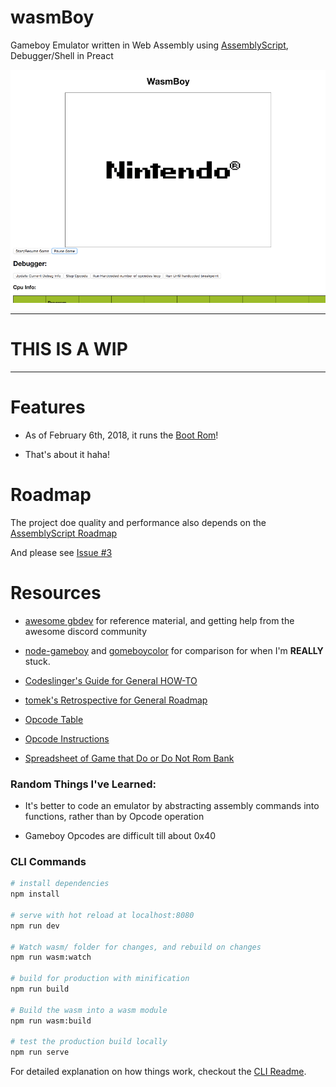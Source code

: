 # wasmBoy
Gameboy Emulator written in Web Assembly using [AssemblyScript](https://github.com/AssemblyScript/assemblyscript), Debugger/Shell in Preact

![WasmBoy Alpha Screenshot](./docs/alphaScreenshot.png)

---
# THIS IS A WIP
---

# Features

* As of February 6th, 2018, it runs the [Boot Rom](http://gbdev.gg8.se/wiki/articles/Gameboy_Bootstrap_ROM)!

* That's about it haha!

# Roadmap

The project doe quality and performance also depends on the [AssemblyScript Roadmap](https://github.com/AssemblyScript/assemblyscript/wiki/Status-and-Roadmap)

And please see [Issue #3](https://github.com/torch2424/wasmBoy/issues/3)

# Resources

* [awesome gbdev](https://github.com/avivace/awesome-gbdev) for reference material, and getting help from the awesome discord community

* [node-gameboy](https://github.com/nakardo/node-gameboy) and [gomeboycolor](https://github.com/djhworld/gomeboycolor) for comparison for when I'm **REALLY** stuck.

* [Codeslinger's Guide for General HOW-TO](http://www.codeslinger.co.uk/pages/projects/gameboy.html)

* [tomek's Retrospective for General Roadmap](http://blog.rekawek.eu/2017/02/09/coffee-gb/)

* [Opcode Table](http://pastraiser.com/cpu/gameboy/gameboy_opcodes.html)

* [Opcode Instructions](https://rednex.github.io/rgbds/gbz80.7.html)

* [Spreadsheet of Game that Do or Do Not Rom Bank](https://docs.google.com/spreadsheets/d/1cOS__xEj8bBT7cqEDgJcYStKuFAS8mMA4uErx9kA40M/edit#gid=1827536881)

### Random Things I've Learned:

* It's better to code an emulator by abstracting assembly commands into functions, rather than by Opcode operation

* Gameboy Opcodes are difficult till about 0x40

### CLI Commands

``` bash
# install dependencies
npm install

# serve with hot reload at localhost:8080
npm run dev

# Watch wasm/ folder for changes, and rebuild on changes
npm run wasm:watch

# build for production with minification
npm run build

# Build the wasm into a wasm module
npm run wasm:build

# test the production build locally
npm run serve
```

For detailed explanation on how things work, checkout the [CLI Readme](https://github.com/developit/preact-cli/blob/master/README.md).
